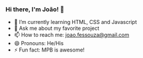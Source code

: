 ### Hi there, I'm João! 👋

- 🌱 I’m currently learning HTML, CSS and Javascript
- 💬 Ask me about my favorite project
- 📫 How to reach me: joao.fessouza@gmail.com
- 😄 Pronouns: He/His
- ⚡ Fun fact: MPB is awesome!
